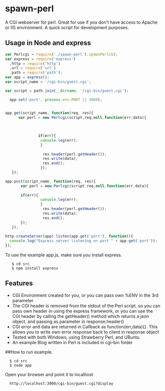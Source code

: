 spawn-perl
==========
A CGI webserver for perl. Great for use if you don't have access to Apache or IIS environment.
 A quick script for development purposes.

## Usage in Node and express

```js
var Perlcgi = require('./spawn-perl').spawnPerlCGI;
var express = require('express')
  ,http = require('http')
  ,url = require('url')
  ,path = require('path');
var app = express();
var script_name = '/cgi-bin/guest.cgi';

var script = path.join(__dirname, '/cgi-bin/guest.cgi');

  app.set('port', process.env.PORT || 3000);


app.get(script_name, function(req, res){
      var perl = new Perlcgi(script,req,null,function(err,data){
       
       
                 
			   if(err){
                console.log(err);
				}
             
                 res.header(perl.getHeader());
                 res.write(data);
                 res.end();
				});                    
   });

app.post(script_name, function(req, res){
       var perl = new Perlcgi(script,req,null,function(err,data){
		 
       if(err){              
                console.log(err);
				}                
                 res.header(perl.getHeader());
                 res.write(data);
                 res.end();
       });
   });
 
http.createServer(app).listen(app.get('port'), function(){
  console.log("Express server listening on port " + app.get('port'));
});
```
To use the example app.js, make sure you install express.
```
   $ cd src
   $ npm install express
``` 
## Features
 
  * CGI Environment created for you, or you can pass own %ENV in the 3rd parameter
  * The CGI header is removed from the stdout of the Perl script, so you can pass own header in using the express
    framework, or you can use the CGI header by calling the getHeader() method which returns a json object, and passing as parameter in response.header()
  * CGI error and data are returned in Callback as function(err,data){}. This allows you to write own error response
back to client in response object
  * Tested with both Windows, using Strawberry Perl, and UBuntu.
  * An example Blog written in Perl is included in cgi-bin folder
  
##How to run example.
```
  $ cd src
  $ node app
```
Open your browser and point it to localhost
```
  http://localhost:3000/cgi-bin/guest.cgi?display
```

 
